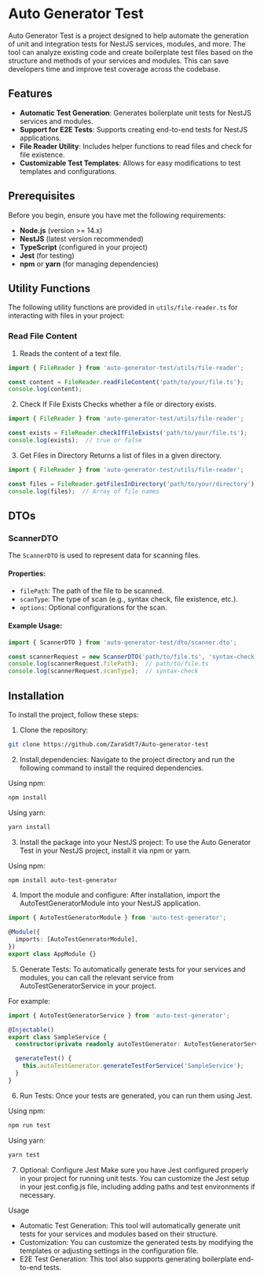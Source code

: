 # Auto Generator Test

Auto Generator Test is a project designed to help automate the generation of unit and integration tests for NestJS services, modules, and more. The tool can analyze existing code and create boilerplate test files based on the structure and methods of your services and modules. This can save developers time and improve test coverage across the codebase.

## Features

- **Automatic Test Generation**: Generates boilerplate unit tests for NestJS services and modules.
- **Support for E2E Tests**: Supports creating end-to-end tests for NestJS applications.
- **File Reader Utility**: Includes helper functions to read files and check for file existence.
- **Customizable Test Templates**: Allows for easy modifications to test templates and configurations.

## Prerequisites

Before you begin, ensure you have met the following requirements:

- **Node.js** (version >= 14.x)
- **NestJS** (latest version recommended)
- **TypeScript** (configured in your project)
- **Jest** (for testing)
- **npm** or **yarn** (for managing dependencies)

## Utility Functions

The following utility functions are provided in `utils/file-reader.ts` for interacting with files in your project:

###  Read File Content

1. Reads the content of a text file.

```typescript
import { FileReader } from 'auto-generator-test/utils/file-reader';

const content = FileReader.readFileContent('path/to/your/file.ts');
console.log(content);
```

2. Check If File Exists
Checks whether a file or directory exists.

```typescript
import { FileReader } from 'auto-generator-test/utils/file-reader';

const exists = FileReader.checkIfFileExists('path/to/your/file.ts');
console.log(exists);  // true or false
```

3. Get Files in Directory
Returns a list of files in a given directory.

```typescript
import { FileReader } from 'auto-generator-test/utils/file-reader';

const files = FileReader.getFilesInDirectory('path/to/your/directory');
console.log(files);  // Array of file names
```




## DTOs

### ScannerDTO

The `ScannerDTO` is used to represent data for scanning files.

#### Properties:

- `filePath`: The path of the file to be scanned.
- `scanType`: The type of scan (e.g., syntax check, file existence, etc.).
- `options`: Optional configurations for the scan.

#### Example Usage:

```typescript
import { ScannerDTO } from 'auto-generator-test/dto/scanner.dto';

const scannerRequest = new ScannerDTO('path/to/file.ts', 'syntax-check');
console.log(scannerRequest.filePath);  // path/to/file.ts
console.log(scannerRequest.scanType);  // syntax-check
```





## Installation

To install the project, follow these steps:

1. Clone the repository:

```bash
git clone https://github.com/ZaraSdt7/Auto-generator-test
```

2. Install,dependencies:
Navigate to the project directory and run the following command to install the required dependencies.

Using npm:

```bash
npm install
```
Using yarn:

```bash
yarn install
```

3. Install the package into your NestJS project:
To use the Auto Generator Test in your NestJS project, install it via npm or yarn.

Using npm:

```bash
npm install auto-test-generator
```

4. Import the module and configure:
After installation, import the AutoTestGeneratorModule into your NestJS application.

```typescript
import { AutoTestGeneratorModule } from 'auto-test-generator';

@Module({
  imports: [AutoTestGeneratorModule],
})
export class AppModule {}
```

5. Generate Tests:
To automatically generate tests for your services and modules, you can call the relevant service from AutoTestGeneratorService in your project.

For example:

```typescript
import { AutoTestGeneratorService } from 'auto-test-generator';

@Injectable()
export class SampleService {
  constructor(private readonly autoTestGenerator: AutoTestGeneratorService) {}

  generateTest() {
    this.autoTestGenerator.generateTestForService('SampleService');
  }
}
```

6. Run Tests:
Once your tests are generated, you can run them using Jest.

Using npm:

```bash
npm run test
```

Using yarn:
```bash
yarn test
```

7. Optional: Configure Jest
Make sure you have Jest configured properly in your project for running unit tests. You can customize the Jest setup in your jest.config.js file, including adding paths and test environments if necessary.

Usage
- Automatic Test Generation: This tool will automatically generate unit tests for your services and modules based on their structure.
- Customization: You can customize the generated tests by modifying the templates or adjusting settings in the configuration file.
- E2E Test Generation: This tool also supports generating boilerplate end-to-end tests.
